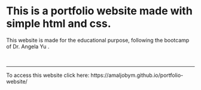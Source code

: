 # This is a portfolio website made with simple html and css.
<p>This website is made for the educational purpose, following the bootcamp of Dr. Angela Yu .</p><br>
<hr>
To access this website click here: https://amaljobym.github.io/portfolio-website/
